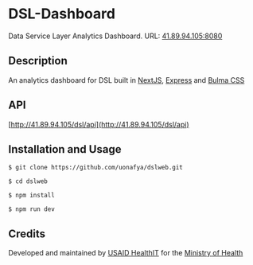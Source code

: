 # DSL-Dashboard
Data Service Layer Analytics Dashboard. URL: [41.89.94.105:8080](http://41.89.94.105:8080)

### 

## Description
An analytics dashboard for DSL built in [NextJS](nextjs.org/), [Express](expressjs.com/) and [Bulma CSS](bulma.io/)

## API
[http://41.89.94.105/dsl/api](http://41.89.94.105/dsl/api)


## Installation and Usage

``` shell
$ git clone https://github.com/uonafya/dslweb.git

$ cd dslweb

$ npm install

$ npm run dev
```


## Credits
Developed and maintained by [USAID HealthIT](https://healthit.uonbi.ac.ke) for the [Ministry of Health](https://health.go.ke)
